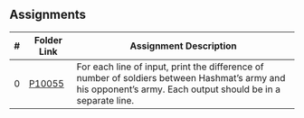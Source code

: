 ## Assignments

|  #  | Folder Link | Assignment Description |
| :-: | ----------- | ---------------------- |
|  0  | [P10055](https://github.com/OVA-Kak/4883-Prog-Tech/tree/main/assignments/P10055)     | For each line of input, print the difference of number of soldiers between Hashmat’s army and his opponent’s army. Each output should be in a separate line.          |
